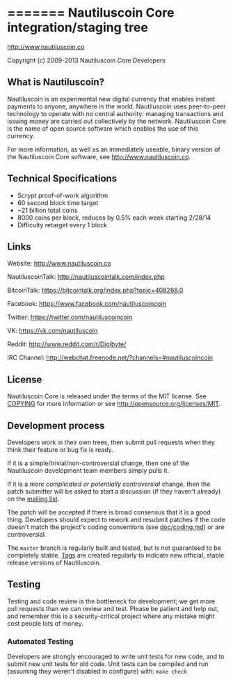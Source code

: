 =======
Nautiluscoin Core integration/staging tree
=====================================

http://www.nautiluscoin.co

Copyright (c) 2009-2013 Nautiluscoin Core Developers

What is Nautiluscoin?
----------------

Nautiluscoin is an experimental new digital currency that enables instant payments to
anyone, anywhere in the world. Nautiluscoin uses peer-to-peer technology to operate
with no central authority: managing transactions and issuing money are carried
out collectively by the network. Nautiluscoin Core is the name of open source
software which enables the use of this currency.

For more information, as well as an immediately useable, binary version of
the Nautiluscoin Core software, see http://www.nautiluscoin.co.

Technical Specifications
---------------------

 - Scrypt proof-of-work algorithm
 - 60 second block time target
 - ~21 billion total coins
 - 8000 coins per block, reduces by 0.5% each week starting 2/28/14
 - Difficulty retarget every 1 block
 
Links
------------------------
Website: http://www.nautiluscoin.co

NautiluscoinTalk: http://nautiluscointalk.com/index.php

BitcoinTalk: https://bitcointalk.org/index.php?topic=408268.0

Facebook: https://www.facebook.com/nautiluscoincoin

Twitter: https://twitter.com/nautiluscoincoin

VK: https://vk.com/nautiluscoin

Reddit: http://www.reddit.com/r/Digibyte/

IRC Channel: http://webchat.freenode.net/?channels=#nautiluscoincoin

License
-------

Nautiluscoin Core is released under the terms of the MIT license. See [COPYING](COPYING) for more
information or see http://opensource.org/licenses/MIT.

Development process
-------------------

Developers work in their own trees, then submit pull requests when they think
their feature or bug fix is ready.

If it is a simple/trivial/non-controversial change, then one of the Nautiluscoin
development team members simply pulls it.

If it is a *more complicated or potentially controversial* change, then the patch
submitter will be asked to start a discussion (if they haven't already) on the
[mailing list](http://sourceforge.net/mailarchive/forum.php?forum_name=nautiluscoin-development).

The patch will be accepted if there is broad consensus that it is a good thing.
Developers should expect to rework and resubmit patches if the code doesn't
match the project's coding conventions (see [doc/coding.md](doc/coding.md)) or are
controversial.

The `master` branch is regularly built and tested, but is not guaranteed to be
completely stable. [Tags](https://github.com/bitcoin/bitcoin/tags) are created
regularly to indicate new official, stable release versions of Nautiluscoin.

Testing
-------

Testing and code review is the bottleneck for development; we get more pull
requests than we can review and test. Please be patient and help out, and
remember this is a security-critical project where any mistake might cost people
lots of money.

### Automated Testing

Developers are strongly encouraged to write unit tests for new code, and to
submit new unit tests for old code. Unit tests can be compiled and run (assuming they weren't disabled in configure) with: `make check`
